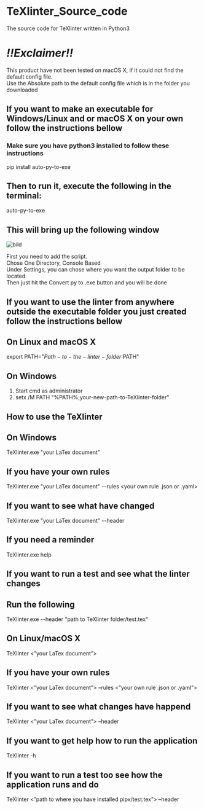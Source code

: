 # TeXlinter_Source_code
The source code for TeXlinter written in Python3

# *!!Exclaimer!!*
This product have not been tested on macOS X, if it could not find the default config file.\
Use the Absolute path to the default config file which is in the folder you downloaded

## If you want to make an executable for Windows/Linux and or macOS X on your own follow the instructions bellow
### Make sure you have python3 installed to follow these instructions

pip install auto-py-to-exe

## Then to run it, execute the following in the terminal:
auto-py-to-exe

## This will bring up the following window
![bild](https://user-images.githubusercontent.com/99668019/158139599-f088a51e-0aec-4a39-bfd2-a7a72f8279ac.png)

First you need to add the script.\
Chose One Directory, Console Based\
Under Settings, you can chose where you want the output folder to be located\
Then just hit the Convert py to .exe button and you will be done

## If you want to use the linter from anywhere outside the executable folder you just created follow the instructions bellow
## On Linux and macOS X
export PATH="$Path-to-the-linter-folder:$PATH"

## On Windows
1. Start cmd as administrator
2. setx /M PATH "%PATH%;your-new-path-to-TeXlinter-folder"


## How to use the TeXlinter

## On Windows
TeXlinter.exe "your LaTex document"
## If you have your own rules
TeXlinter.exe "your LaTex document" --rules <your own rule .json or .yaml>
## If you want to see what have changed
TeXlinter.exe "your LaTex document" --header
## If you need a reminder
TeXlinter.exe help

## If you want to run a test and see what the linter changes
## Run the following
TeXlinter.exe --header "path to TeXlinter folder/test.tex"
  
## On Linux/macOS X
TeXlinter <”your LaTex document”>
## If you have your own rules
TeXlinter <”your LaTex document”> –rules <”your own rule .json or .yaml”>
## If you want to see what changes have happend
TeXlinter <”your LaTex document”> –header
## If you want to get help how to run the application
TeXlinter -h
## If you want to run a test too see how the application runs and do
TeXlinter <”path to where you have installed pipx/test.tex”> –header
